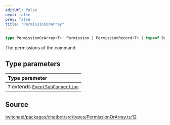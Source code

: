 ```yaml
---
editUrl: false
next: false
prev: false
title: "PermissionOrArray"
---
```


```ts
type PermissionOrArray<T>: Permission | PermissionRecord<T> | typeof BasePermission;
```

The permissions of the command.

## Type parameters

| Type parameter |
| :------ |
| `T` extends [`EventSubConnection`](/api/chatbot/enumerations/eventsubconnection/) |

## Source

[twitchapi/packages/chatbot/src/types/PermissionOrArray.ts:12](https://github.com/pablornc/twitchapi//blob/8695acad106a836c1f0fc4c57a113f17adce41f0/packages/chatbot/src/types/PermissionOrArray.ts#L12)
